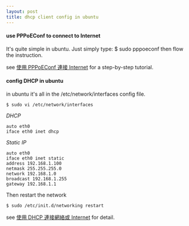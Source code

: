 ```yaml
---
layout: post
title: dhcp client config in ubuntu
---
```


#### use PPPoEConf to connect to Internet

It's quite simple in ubuntu. Just simply type:
    $ sudo pppoeconf
then flow the instruction.

see [使用 PPPoEConf 連接 Internet](http://wiki.linux.org.hk/w/Connect_Internet_with_PPPoEConf) for a step-by-step tutorial.

#### config DHCP in ubuntu

in ubuntu it's all in the /etc/network/interfaces config file.

    $ sudo vi /etc/network/interfaces

*DHCP*

    auto eth0
    iface eth0 inet dhcp

*Static IP*

    auto eth0
    iface eth0 inet static
    address 192.168.1.100
    netmask 255.255.255.0
    network 192.168.1.0
    broadcast 192.168.1.255
    gateway 192.168.1.1

Then restart the network

    $ sudo /etc/init.d/networking restart 

see [使用 DHCP 連接網絡或 Internet](http://wiki.linux.org.hk/w/Connect_network_with_DHCP) for detail.

